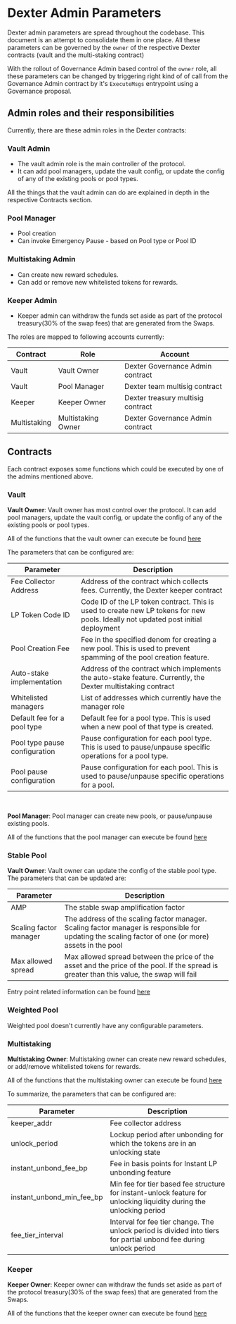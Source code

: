 # Dexter Admin Parameters

Dexter admin parameters are spread throughout the codebase. This document is an attempt to consolidate them in one place. All these parameters can be governed by the `owner` of the respective Dexter contracts (vault and the multi-staking contract)

With the rollout of Governance Admin based control of the `owner` role, all these parameters can be changed by triggering right kind of of call from the Governance Admin contract by it's `ExecuteMsgs` entrypoint using a Governance proposal.

## Admin roles and their responsibilities

Currently, there are these admin roles in the Dexter contracts:

### Vault Admin 
- The vault admin role is the main controller of the protocol. 
- It can add pool managers, update the vault config, or update the config of  any of the existing pools or pool types. 

All the things that the vault admin can do are explained in depth in the respective Contracts section.

### Pool Manager
- Pool creation
- Can invoke Emergency Pause - based on Pool type or Pool ID

### Multistaking Admin
- Can create new reward schedules.
- Can add or remove new whitelisted tokens for rewards.

### Keeper Admin
- Keeper admin can withdraw the funds set aside as part of the protocol treasury(30% of the swap fees)  that are generated from the Swaps.


The roles are mapped to following accounts currently:

| Contract | Role | Account |
| --- | --- | --- |
| Vault | Vault Owner | Dexter Governance Admin contract |
| Vault | Pool Manager | Dexter team multisig contract |
| Keeper | Keeper Owner | Dexter treasury multisig contract |
| Multistaking | Multistaking Owner | Dexter Governance Admin contract |

## Contracts

Each contract exposes some functions which could be executed by one of the admins mentioned above.

### Vault

**Vault Owner**: Vault owner has most control over the protocol. It can add pool managers, update the vault config, or update the config of any of the existing pools or pool types. 

All of the functions that the vault owner can execute be found [here](../contracts/vault#only-owner-executable)

The parameters that can be configured are:

| Parameter | Description |
| --- | --- |
| Fee Collector Address | Address of the contract which collects fees. Currently, the Dexter keeper contract |
| LP Token Code ID | Code ID of the LP token contract. This is used to create new LP tokens for new pools. Ideally not updated post initial deployment |
| Pool Creation Fee | Fee in the specified denom for creating a new pool. This is used to prevent spamming of the pool creation feature. |
| Auto-stake implementation | Address of the contract which implements the auto-stake feature. Currently, the Dexter multistaking contract |
| Whitelisted managers | List of addresses which currently have the manager role |
| Default fee for a pool type | Default fee for a pool type. This is used when a new pool of that type is created. |
| Pool type pause configuration | Pause configuration for each pool type. This is used to pause/unpause specific operations for a pool type. |
| Pool pause configuration | Pause configuration for each pool. This is used to pause/unpause specific operations for a pool. |

<br>

**Pool Manager**: Pool manager can create new pools, or pause/unpause existing pools.

All of the functions that the pool manager can execute be found [here](../contracts/vault#owner-and-manager-executable)

### Stable Pool

**Vault Owner**: Vault owner can update the config of the stable pool type. The parameters that can be updated are:

| Parameter | Description |
| --- | --- |
| AMP | The stable swap amplification factor |
| Scaling factor manager | The address of the scaling factor manager. Scaling factor manager is responsible for updating the scaling factor of one (or more) assets in the pool |
| Max allowed spread | Max allowed spread between the price of the asset and the price of the pool. If the spread is greater than this value, the swap will fail |

Entry point related information can be found [here](<LINK TO STABLE POOL DOC>)

### Weighted Pool

Weighted pool doesn't currently have any configurable parameters.

### Multistaking

**Multistaking Owner**: Multistaking owner can create new reward schedules, or add/remove whitelisted tokens for rewards. 

All of the functions that the multistaking owner can execute be found [here](../contracts/multi_staking#owner-executable)

To summarize, the parameters that can be configured are:

| Parameter | Description |
| --- | --- |
| keeper_addr | Fee collector address |
| unlock_period | Lockup period after unbonding for which the tokens are in an unlocking state |
| instant_unbond_fee_bp | Fee in basis points for Instant LP unbonding feature |
| instant_unbond_min_fee_bp | Min fee for tier based fee structure for instant-unlock feature for unlocking liquidity during the unlocking period |
| fee_tier_interval | Interval for fee tier change. The unlock period is divided into tiers for partial unbond fee during unlock period |



### Keeper 

**Keeper Owner**: Keeper owner can withdraw the funds set aside as part of the protocol treasury(30% of the swap fees)  that are generated from the Swaps.

All of the functions that the keeper owner can execute be found [here](<LINK TO KEEPER DOC>)



